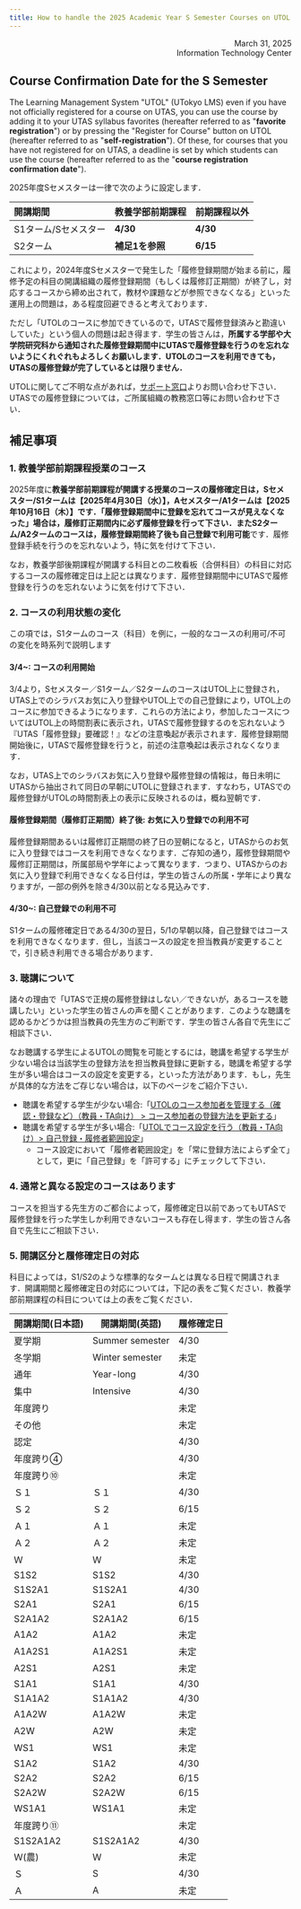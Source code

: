 ```yaml
---
title: How to handle the 2025 Academic Year S Semester Courses on UTOL
---
```


<div style="text-align: right;">
<span>March 31, 2025</span><br />
<span>Information Technology Center</span><br />
</div>

## Course Confirmation Date for the S Semester

The Learning Management System "UTOL" (UTokyo LMS) even if you have not officially registered for a course on UTAS, you can use the course by adding it to your UTAS syllabus favorites (hereafter referred to as "**favorite registration**") or by pressing the "Register for Course" button on UTOL (hereafter referred to as "**self-registration**"). Of these, for courses that you have not registered for on UTAS, a deadline is set by which students can use the course (hereafter referred to as the "**course registration confirmation date**"). 

2025年度Sセメスターは一律で次のように設定します．

| 開講期間             | 教養学部前期課程 | 前期課程以外 |
| :------------------- | :--------------- | :----------- |
| S1ターム/Sセメスター | **4/30**         | **4/30**     |
| S2ターム             | **補足1を参照**  | **6/15**     |

これにより，2024年度Sセメスターで発生した「履修登録期間が始まる前に，履修予定の科目の開講組織の履修登録期間（もしくは履修訂正期間）が終了し，対応するコースから締め出されて，教材や課題などが参照できなくなる」といった運用上の問題は，ある程度回避できると考えております．

ただし「UTOLのコースに参加できているので，UTASで履修登録済みと勘違いしていた」という個人の問題は起き得ます．学生の皆さんは，**所属する学部や大学院研究科から通知された履修登録期間中にUTASで履修登録を行うのを忘れないようにくれぐれもよろしくお願いします．UTOLのコースを利用できても，UTASの履修登録が完了しているとは限りません．**

UTOLに関してご不明な点があれば，[サポート窓口](/support/)よりお問い合わせ下さい．UTASでの履修登録については，ご所属組織の教務窓口等にお問い合わせ下さい．

## 補足事項

### 1. 教養学部前期課程授業のコース

2025年度に**教養学部前期課程が開講する授業のコースの履修確定日は，Sセメスター/S1タームは【2025年4月30日（水）】，Aセメスター/A1タームは【2025年10月16日（木）】**です．「履修登録期間中に登録を忘れてコースが見えなくなった」場合は，**履修訂正期間内に必ず履修登録を行って下さい**．また**S2ターム/A2タームのコースは，履修登録期間終了後も自己登録で利用可能**です．履修登録手続を行うのを忘れないよう，特に気を付けて下さい．

なお，教養学部後期課程が開講する科目との二枚看板（合併科目）の科目に対応するコースの履修確定日は上記とは異なります．履修登録期間中にUTASで履修登録を行うのを忘れないように気を付けて下さい．

### 2. コースの利用状態の変化

この項では，S1タームのコース（科目）を例に，一般的なコースの利用可/不可の変化を時系列で説明します

#### 3/4~: コースの利用開始

3/4より，Sセメスター／S1ターム／S2タームのコースはUTOL上に登録され，UTAS上でのシラバスお気に入り登録やUTOL上での自己登録により，UTOL上のコースに参加できるようになります．これらの方法により，参加したコースについてはUTOL上の時間割表に表示され，UTASで履修登録するのを忘れないよう『UTAS「履修登録」要確認！』などの注意喚起が表示されます．履修登録期間開始後に，UTASで履修登録を行うと，前述の注意喚起は表示されなくなります．

なお，UTAS上でのシラバスお気に入り登録や履修登録の情報は，毎日未明にUTASから抽出されて同日の早朝にUTOLに登録されます．すなわち，UTASでの履修登録がUTOLの時間割表上の表示に反映されるのは，概ね翌朝です．

#### 履修登録期間（履修訂正期間）終了後: お気に入り登録での利用不可

履修登録期間あるいは履修訂正期間の終了日の翌朝になると，UTASからのお気に入り登録ではコースを利用できなくなります．ご存知の通り，履修登録期間や履修訂正期間は，所属部局や学年によって異なります．つまり、UTASからのお気に入り登録で利用できなくなる日付は，学生の皆さんの所属・学年により異なりますが，一部の例外を除き4/30以前となる見込みです．

#### 4/30~: 自己登録での利用不可

S1タームの履修確定日である4/30の翌日，5/1の早朝以降，自己登録ではコースを利用できなくなります．但し，当該コースの設定を担当教員が変更することで，引き続き利用できる場合があります．

### 3. 聴講について

諸々の理由で「UTASで正規の履修登録はしない／できないが，あるコースを聴講したい」といった学生の皆さんの声を聞くことがあります．このような聴講を認めるかどうかは担当教員の先生方のご判断です．学生の皆さん各自で先生にご相談下さい．

なお聴講する学生によるUTOLの閲覧を可能とするには，聴講を希望する学生が少ない場合は当該学生の登録方法を担当教員登録に更新する，聴講を希望する学生が多い場合はコースの設定を変更する，といった方法があります．もし，先生が具体的な方法をご存じない場合は，以下のページをご紹介下さい．

- 聴講を希望する学生が少ない場合:「[UTOLのコース参加者を管理する（確認・登録など）（教員・TA向け） \> コース参加者の登録方法を更新する](/utol/lecturers/settings/course_participants/#update)」
- 聴講を希望する学生が多い場合:「[UTOLでコース設定を行う（教員・TA向け）\> 自己登録・履修者範囲設定](/utol/lecturers/settings/#self-registration-and-content-use-scope)」
  - コース設定において「履修者範囲設定」を「常に登録方法によらず全て」として，更に「自己登録」を「許可する」にチェックして下さい．

### 4. 通常と異なる設定のコースはあります

コースを担当する先生方のご都合によって，履修確定日以前であってもUTASで履修登録を行った学生しか利用できないコースも存在し得ます．学生の皆さん各自で先生にご相談下さい．

### 5. 開講区分と履修確定日の対応

科目によっては，S1/S2のような標準的なタームとは異なる日程で開講されます．開講期間と履修確定日の対応については，下記の表をご覧ください．教養学部前期課程の科目については上の表をご覧ください．

| 開講期間(日本語) | 開講期間(英語)  | 履修確定日 |
| ---------------- | --------------- | ---------- |
| 夏学期           | Summer semester | 4/30       |
| 冬学期           | Winter semester | 未定       |
| 通年             | Year-long       | 4/30       |
| 集中             | Intensive       | 4/30       |
| 年度跨り         |                 | 未定       |
| その他           |                 | 未定       |
| 認定             |                 | 4/30       |
| 年度跨り④        |                 | 4/30       |
| 年度跨り⑩        |                 | 未定       |
| Ｓ１             | Ｓ１            | 4/30       |
| Ｓ２             | Ｓ２            | 6/15       |
| Ａ１             | Ａ１            | 未定       |
| Ａ２             | Ａ２            | 未定       |
| Ｗ               | Ｗ              | 未定       |
| S1S2             | S1S2            | 4/30       |
| S1S2A1           | S1S2A1          | 4/30       |
| S2A1             | S2A1            | 6/15       |
| S2A1A2           | S2A1A2          | 6/15       |
| A1A2             | A1A2            | 未定       |
| A1A2S1           | A1A2S1          | 未定       |
| A2S1             | A2S1            | 未定       |
| S1A1             | S1A1            | 4/30       |
| S1A1A2           | S1A1A2          | 4/30       |
| A1A2W            | A1A2W           | 未定       |
| A2W              | A2W             | 未定       |
| WS1              | WS1             | 未定       |
| S1A2             | S1A2            | 4/30       |
| S2A2             | S2A2            | 6/15       |
| S2A2W            | S2A2W           | 6/15       |
| WS1A1            | WS1A1           | 未定       |
| 年度跨り⑪        |                 | 未定       |
| S1S2A1A2         | S1S2A1A2        | 4/30       |
| Ｗ(農)           | Ｗ              | 未定       |
| Ｓ               | S               | 4/30       |
| Ａ               | A               | 未定       |

